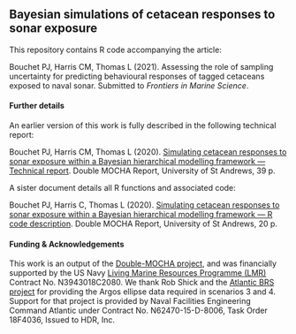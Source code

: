 ## Bayesian simulations of cetacean responses to sonar exposure

This repository contains R code accompanying the article:

Bouchet PJ, Harris CM, Thomas L (2021). Assessing the role of sampling uncertainty for predicting behavioural responses of tagged cetaceans exposed to naval sonar. Submitted to *Frontiers in Marine Science*.

#### Further details

An earlier version of this work is fully described in the following technical report:

Bouchet PJ, Harris CM, Thomas L (2020). [Simulating cetacean responses to sonar exposure within a Bayesian hierarchical modelling framework — Technical report](https://research-repository.st-andrews.ac.uk/handle/10023/19909). Double MOCHA Report, University of St Andrews, 39 p.

A sister document details all R functions and associated code:

Bouchet PJ, Harris C, Thomas L (2020). [Simulating cetacean responses to sonar exposure within a Bayesian hierarchical modelling framework — R code description](https://github.com/pjbouchet/brs_uncertainty/blob/master/pdf/BayesianBR_simulation_RCodeDescription.pdf). Double MOCHA Report, University of St Andrews, 20 p.

#### Funding & Acknowledgements

This work is an output of the [Double-MOCHA project](https://synergy.st-andrews.ac.uk/mocha/), and was financially supported by the US Navy [Living Marine Resources Programme (LMR)](https://www.navfac.navy.mil/navfac_worldwide/specialty_centers/exwc/products_and_services/ev/lmr.html) Contract No. N3943018C2080. We thank Rob Shick and the [Atlantic BRS project](https://sea-inc.net/science/atlantic-brs/) for providing the Argos ellipse data required in scenarios 3 and 4. Support for that project is provided by Naval Facilities Engineering Command Atlantic under Contract No. N62470-15-D-8006, Task Order 18F4036, Issued to HDR, Inc.
